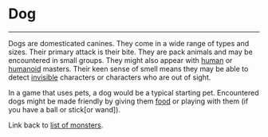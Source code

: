 # Dog

---

Dogs are domesticated canines. They come in a wide range of types and sizes. Their primary attack is their bite. They are pack animals and may be encountered in small groups. They might also appear with [human](human.md) or [humanoid](humanoid.md) masters. Their keen sense of smell means they may be able to detect [invisible](invisible.md) characters or characters who are out of sight.

In a game that uses pets, a dog would be a typical starting pet. Encountered dogs might be made friendly by giving them [food](food.md) or playing with them (if you have a ball or stick[or wand]).

Link back to [list of monsters](list_of_monsters.md).
